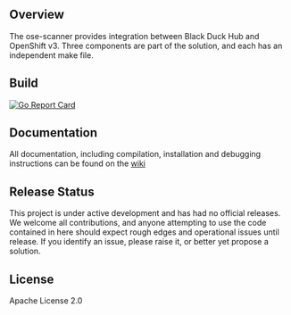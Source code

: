 ## Overview

The ose-scanner provides integration between Black Duck Hub and OpenShift v3. Three components are part of the solution, and each has an independent make file.

## Build
[![Go Report Card](https://goreportcard.com/badge/github.com/blackducksoftware/ose-scanner)](https://goreportcard.com/report/github.com/blackducksoftware/ose-scanner)

## Documentation

All documentation, including compilation, installation and debugging instructions can be found on the [wiki](https://github.com/blackducksoftware/ose-scanner/wiki)


## Release Status

This project is under active development and has had no official releases. We welcome all contributions, and anyone attempting to use the code contained in here should expect rough edges and operational issues until release. If you identify an issue, please raise it, or better yet propose a solution.

## License

Apache License 2.0




